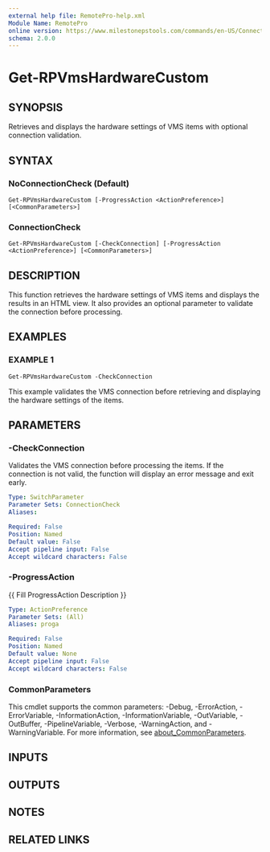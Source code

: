 ```yaml
---
external help file: RemotePro-help.xml
Module Name: RemotePro
online version: https://www.milestonepstools.com/commands/en-US/Connect-Vms/#description
schema: 2.0.0
---
```


# Get-RPVmsHardwareCustom

## SYNOPSIS
Retrieves and displays the hardware settings of VMS items with optional connection validation.

## SYNTAX

### NoConnectionCheck (Default)
```
Get-RPVmsHardwareCustom [-ProgressAction <ActionPreference>] [<CommonParameters>]
```

### ConnectionCheck
```
Get-RPVmsHardwareCustom [-CheckConnection] [-ProgressAction <ActionPreference>] [<CommonParameters>]
```

## DESCRIPTION
This function retrieves the hardware settings of VMS items and displays the results in an HTML view.
It also provides an optional parameter to validate the connection before processing.

## EXAMPLES

### EXAMPLE 1
```
Get-RPVmsHardwareCustom -CheckConnection
```

This example validates the VMS connection before retrieving and displaying the hardware settings of the items.

## PARAMETERS

### -CheckConnection
Validates the VMS connection before processing the items.
If the connection is not valid, the function will display an error message and exit early.

```yaml
Type: SwitchParameter
Parameter Sets: ConnectionCheck
Aliases:

Required: False
Position: Named
Default value: False
Accept pipeline input: False
Accept wildcard characters: False
```

### -ProgressAction
{{ Fill ProgressAction Description }}

```yaml
Type: ActionPreference
Parameter Sets: (All)
Aliases: proga

Required: False
Position: Named
Default value: None
Accept pipeline input: False
Accept wildcard characters: False
```

### CommonParameters
This cmdlet supports the common parameters: -Debug, -ErrorAction, -ErrorVariable, -InformationAction, -InformationVariable, -OutVariable, -OutBuffer, -PipelineVariable, -Verbose, -WarningAction, and -WarningVariable. For more information, see [about_CommonParameters](http://go.microsoft.com/fwlink/?LinkID=113216).

## INPUTS

## OUTPUTS

## NOTES

## RELATED LINKS
